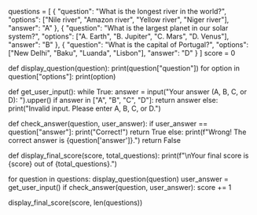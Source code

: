 questions = [
    {
        "question": "What is the longest river in the world?",
        "options": ["Nile river", "Amazon river", "Yellow river", "Niger river"],
        "answer": "A"
    },
    {
        "question": "What is the largest planet in our solar system?",
        "options": ["A. Earth", "B. Jupiter", "C. Mars", "D. Venus"],
        "answer": "B"
    },
    {
        "question": "What is the capital of Portugal?",
        "options": ["New Delhi", "Baku", "Luanda", "Lisbon"],
        "answer": "D"
    }
]
score = 0

def display_question(question):
    print(question["question"])
    for option in question["options"]:
        print(option)
    
def get_user_input():
    while True:
        answer = input("Your answer (A, B, C, or D): ").upper()
        if answer in ["A", "B", "C", "D"]:
            return answer
        else:
            print("Invalid input. Please enter A, B, C, or D.")

def check_answer(question, user_answer):
    if user_answer == question["answer"]:
        print("Correct!")
        return True
    else:
        print(f"Wrong! The correct answer is {question['answer']}.")
        return False

def display_final_score(score, total_questions):
    print(f"\nYour final score is {score} out of {total_questions}.")

for question in questions:
    display_question(question)
    user_answer = get_user_input()
    if check_answer(question, user_answer):
        score += 1
        
display_final_score(score, len(questions))
